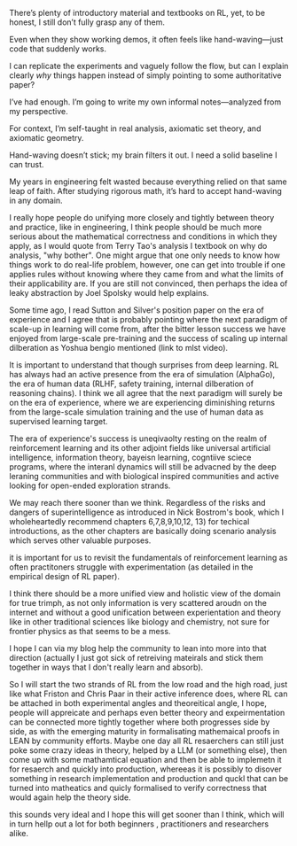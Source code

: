 
There’s plenty of introductory material and textbooks on RL, yet, to be honest, I still don’t fully grasp any of them.

Even when they show working demos, it often feels like hand-waving—just code that suddenly works.

I can replicate the experiments and vaguely follow the flow, but can I explain clearly *why* things happen instead of simply pointing to some authoritative paper?

I’ve had enough. I’m going to write my own informal notes—analyzed from my perspective.

For context, I’m self-taught in real analysis, axiomatic set theory, and axiomatic geometry.

Hand-waving doesn’t stick; my brain filters it out. I need a solid baseline I can trust.

My years in engineering felt wasted because everything relied on that same leap of faith. After studying rigorous math, it’s hard to accept hand-waving in any domain.

I really hope people do unifying more closely and tightly between theory and practice, like in engineering, I think people should be much more serious about the mathematical correctness and conditions in which they apply, as I would quote from Terry Tao's analysis I textbook on why do analysis, "why bother". One might argue that one only needs to know how things work to do real-life problem, however, one can get into trouble if one applies rules without knowing where they came from and what the limits of their applicability are. If you are still not convinced, then perhaps the idea of leaky abstraction by Joel Spolsky would help explains.

Some time ago, I read Sutton and Silver's position paper on the era of experience and I agree that is probably pointing where the next paradigm of scale-up in learning will come from, after the bitter lesson success we have enjoyed from large-scale pre-training and the success of scaling up internal dilberation as Yoshua bengio mentioned (link to mlst video). 

It is important to understand that though surprises from deep learning. RL has always had an active presence from the era of simulation (AlphaGo), the era of human data (RLHF, safety training, internal dilberation of reasoning chains). I think we all agree that the next paradigm will surely be on the era of experience, where we are experiencing diminishing returns from the large-scale simulation training and the use of human data as supervised learning target.

The era of experience's success is uneqivaolty resting on the realm of reinforcement learning and its other adjoint fields like universal artificial intelligence, information theory, bayeisn learning, cogntiive sciece programs, where the interanl dynamics will still be advacned by the deep leraning communities and with biological inspired communities and active looking for open-ended exploration strands. 

We may reach there sooner than we think. Regardless of the risks and dangers of superintelligence as introduced in Nick Bostrom's book, which I wholeheartedly recommend chapters 6,7,8,9,10,12, 13) for techical introductions, as the other chapters are basically doing scenario analysis which serves other valuable purposes.

it is important for us to revisit the fundamentals of reinforcement learning as often practitoners struggle with experimentation (as detailed in the empirical design of RL paper).

I think there should be a more unified view and holistic view of the domain for true trimph, as not only information is very scattered aroudn on the internet and without a good unification between experientation and theory like in other traditional sciences like biology and chemistry, not sure for frontier physics as that seems to be a mess.

I hope I can via my blog help the community to lean into more into that direction (actually I just got sick of retreiving mateirals and stick them together in ways that I don't really learn and absorb).

So I will start the two strands of RL from the low road and the high road, just like what Friston and Chris Paar in their active inference does, where RL can be attached in both experimental angles and theoreitical angle, I hope, people will appreicate and perhaps even better  theory and expeirmentation can be connected more tightly together where both progresses side by side, as with the emerging maturity in formalisating mathemaical proofs in LEAN by community efforts. Maybe one day all RL resaerchers can still just poke some crazy ideas in theory, helped by a LLM (or something else), then come up with some mathamtical equation and then be able to implemetn it for resaerch and quickly into production, whereeas it is possibly to disover something in research implementation and production  and quckl that can be turned into matheatics and quicly formalised to verify correctness that would again help the theory side.

this sounds very ideal and I hope this will get sooner than I think, which will in turn hellp out a lot for both beginners , practitioners and researchers alike.

